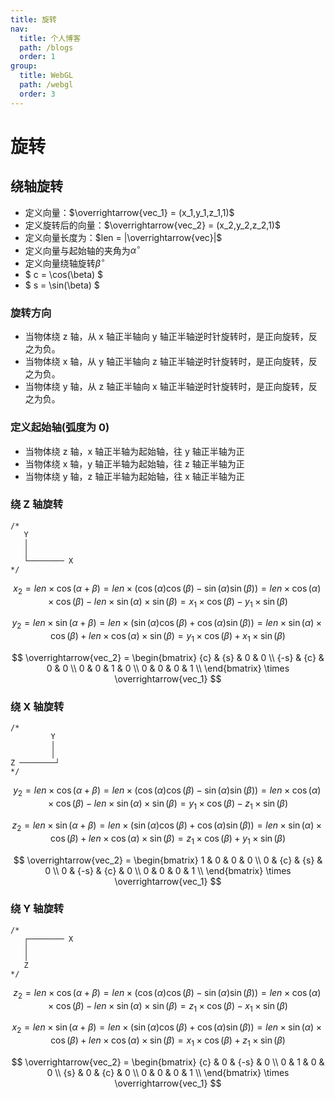 ```yaml
---
title: 旋转
nav:
  title: 个人博客
  path: /blogs
  order: 1
group:
  title: WebGL
  path: /webgl
  order: 3
---
```


# 旋转

## 绕轴旋转

- 定义向量：$\overrightarrow{vec_1} = (x_1,y_1,z_1,1)$
- 定义旋转后的向量：$\overrightarrow{vec_2} = (x_2,y_2,z_2,1)$
- 定义向量长度为：$len = |\overrightarrow{vec}|$
- 定义向量与起始轴的夹角为$\alpha^\circ$
- 定义向量绕轴旋转$\beta^\circ$
- $ c = \cos(\beta) $
- $ s = \sin(\beta) $

### 旋转方向

- 当物体绕 z 轴，从 x 轴正半轴向 y 轴正半轴逆时针旋转时，是正向旋转，反之为负。
- 当物体绕 x 轴，从 y 轴正半轴向 z 轴正半轴逆时针旋转时，是正向旋转，反之为负。
- 当物体绕 y 轴，从 z 轴正半轴向 x 轴正半轴逆时针旋转时，是正向旋转，反之为负。

### 定义起始轴(弧度为 0)

- 当物体绕 z 轴，x 轴正半轴为起始轴，往 y 轴正半轴为正
- 当物体绕 x 轴，y 轴正半轴为起始轴，往 z 轴正半轴为正
- 当物体绕 y 轴，z 轴正半轴为起始轴，往 x 轴正半轴为正

### 绕 Z 轴旋转

```
/*
   Y
   │
   │
   └──────── X
*/
```

$$
x_2
   = len \times \cos(\alpha+\beta)
   = len \times (\cos(\alpha)\cos(\beta) - \sin(\alpha)\sin(\beta))
   = len \times \cos(\alpha) \times \cos(\beta) - len \times \sin(\alpha) \times \sin(\beta)
   = x_1 \times \cos(\beta) - y_1 \times \sin(\beta)
$$

$$
y_2
   = len \times \sin(\alpha+\beta)
   = len \times (\sin(\alpha)\cos(\beta) + \cos(\alpha)\sin(\beta))
   = len \times \sin(\alpha) \times \cos(\beta) + len \times \cos(\alpha) \times \sin(\beta)
   = y_1 \times \cos(\beta) + x_1 \times \sin(\beta)
$$

$$
\overrightarrow{vec_2} =
\begin{bmatrix}
{c}  & {s} & 0 & 0 \\
{-s} & {c} & 0 & 0 \\
0    & 0   & 1 & 0 \\
0    & 0   & 0 & 1 \\
\end{bmatrix}
\times \overrightarrow{vec_1}
$$

### 绕 X 轴旋转

```
/*
         Y
         │
         │
Z ────────┘
*/
```

$$
y_2
   = len \times \cos(\alpha+\beta)
   = len \times (\cos(\alpha)\cos(\beta) - \sin(\alpha)\sin(\beta))
   = len \times \cos(\alpha) \times \cos(\beta) - len \times \sin(\alpha) \times \sin(\beta)
   = y_1 \times \cos(\beta) - z_1 \times \sin(\beta)
$$

$$
z_2
   = len \times \sin(\alpha+\beta)
   = len \times (\sin(\alpha)\cos(\beta) + \cos(\alpha)\sin(\beta))
   = len \times \sin(\alpha) \times \cos(\beta) + len \times \cos(\alpha) \times \sin(\beta)
   = z_1 \times \cos(\beta) + y_1 \times \sin(\beta)
$$

$$
\overrightarrow{vec_2} =
\begin{bmatrix}
1 & 0    & 0   & 0 \\
0 & {c}  & {s} & 0 \\
0 & {-s} & {c} & 0 \\
0 & 0    & 0   & 1 \\
\end{bmatrix}
\times \overrightarrow{vec_1}
$$

### 绕 Y 轴旋转

```
/*
   ┌──────── X
   │
   │
   Z
*/
```

$$
z_2
   = len \times \cos(\alpha+\beta)
   = len \times (\cos(\alpha)\cos(\beta) - \sin(\alpha)\sin(\beta))
   = len \times \cos(\alpha) \times \cos(\beta) - len \times \sin(\alpha) \times \sin(\beta)
   = z_1 \times \cos(\beta) - x_1 \times \sin(\beta)
$$

$$
x_2
   = len \times \sin(\alpha+\beta)
   = len \times (\sin(\alpha)\cos(\beta) + \cos(\alpha)\sin(\beta))
   = len \times \sin(\alpha) \times \cos(\beta) + len \times \cos(\alpha) \times \sin(\beta)
   = x_1 \times \cos(\beta) + z_1 \times \sin(\beta)
$$

$$
\overrightarrow{vec_2} =
\begin{bmatrix}
{c} & 0 & {-s} & 0 \\
0   & 1 & 0    & 0 \\
{s} & 0 & {c}  & 0 \\
0   & 0 & 0    & 1 \\
\end{bmatrix}
\times \overrightarrow{vec_1}
$$

